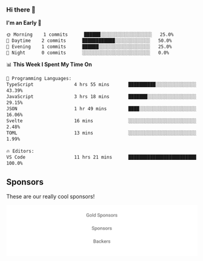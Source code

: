 ### Hi there 👋

<!--
**alexanderniebuhr/alexanderniebuhr** is a ✨ _special_ ✨ repository because its `README.md` (this file) appears on your GitHub profile.

Here are some ideas to get you started:

- 🔭 I’m currently working on ...
- 🌱 I’m currently learning ...
- 👯 I’m looking to collaborate on ...
- 🤔 I’m looking for help with ...
- 💬 Ask me about ...
- 📫 How to reach me: ...
- 😄 Pronouns: ...
- ⚡ Fun fact: ...
-->

<!--START_SECTION:waka-->
**I'm an Early 🐤** 

```text
🌞 Morning    1 commits      ██████░░░░░░░░░░░░░░░░░░░   25.0% 
🌆 Daytime    2 commits      ████████████░░░░░░░░░░░░░   50.0% 
🌃 Evening    1 commits      ██████░░░░░░░░░░░░░░░░░░░   25.0% 
🌙 Night      0 commits      ░░░░░░░░░░░░░░░░░░░░░░░░░   0.0%

```


📊 **This Week I Spent My Time On** 

```text
💬 Programming Languages: 
TypeScript               4 hrs 55 mins       ██████████░░░░░░░░░░░░░░░   43.39% 
JavaScript               3 hrs 18 mins       ███████░░░░░░░░░░░░░░░░░░   29.15% 
JSON                     1 hr 49 mins        ████░░░░░░░░░░░░░░░░░░░░░   16.06% 
Svelte                   16 mins             ░░░░░░░░░░░░░░░░░░░░░░░░░   2.48% 
TOML                     13 mins             ░░░░░░░░░░░░░░░░░░░░░░░░░   1.99%

🔥 Editors: 
VS Code                  11 hrs 21 mins      █████████████████████████   100.0%

```


<!--END_SECTION:waka-->

## Sponsors

These are our really cool sponsors!

<!-- sponsors -->

<!-- sponsors -->

<p align="center">
  <a href="https://github.com/sponsors/alexanderniebuhr">
    <img src='./sponsors.svg'/>
  </a>
</p>
